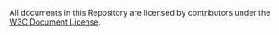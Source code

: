 All documents in this Repository are licensed by contributors under the [W3C Document License](https://www.w3.org/Consortium/Legal/copyright-documents).
